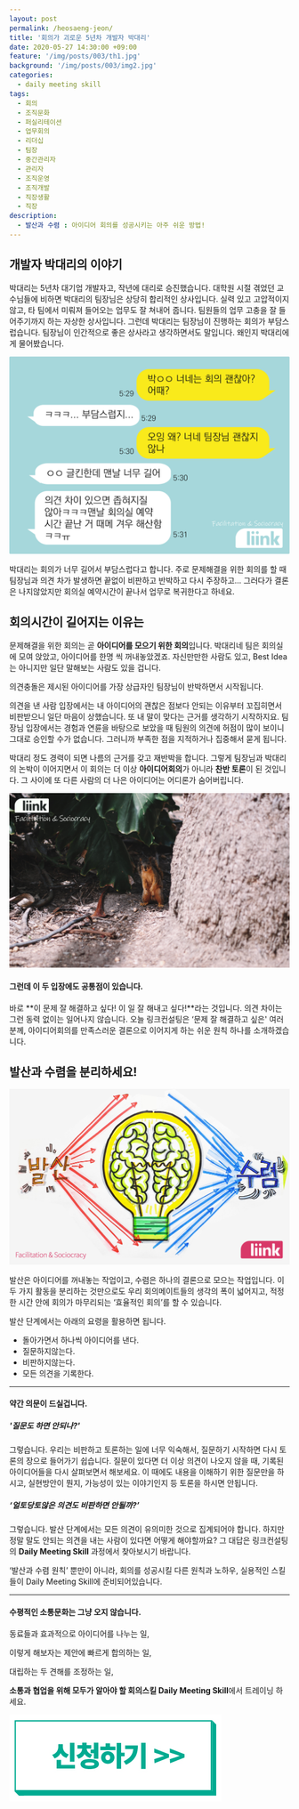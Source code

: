 ```yaml
---
layout: post
permalink: /heosaeng-jeon/
title: '회의가 괴로운 5년차 개발자 박대리'
date: 2020-05-27 14:30:00 +09:00
feature: '/img/posts/003/th1.jpg'
background: '/img/posts/003/img2.jpg'
categories:
  - daily meeting skill
tags:
  - 회의
  - 조직문화
  - 퍼실리테이션
  - 업무회의
  - 리더십
  - 팀장
  - 중간관리자
  - 관리자
  - 조직운영
  - 조직개발
  - 직장생활
  - 직장
description:
  - 발산과 수렴 : 아이디어 회의를 성공시키는 아주 쉬운 방법!
---
```


## 개발자 박대리의 이야기

  박대리는 5년차 대기업 개발자고, 작년에 대리로 승진했습니다. 대학원 시절 겪었던 교수님들에 비하면 박대리의 팀장님은 상당히 합리적인 상사입니다. 실력 있고 고압적이지 않고, 타 팀에서 미뤄져 들어오는 업무도 잘 쳐내어 줍니다. 팀원들의 업무 고충을 잘 들어주기까지 하는 자상한 상사입니다. 그런데 박대리는 팀장님이 진행하는 회의가 부담스럽습니다. 팀장님이 인간적으로 좋은 상사라고 생각하면서도 말입니다. 왜인지 박대리에게 물어봤습니다.

![그림 1](\img\posts\003\img1.jpg)

  박대리는 회의가 너무 길어서 부담스럽다고 합니다. 주로 문제해결을 위한 회의를 할 때 팀장님과 의견 차가 발생하면 끝없이 비판하고 반박하고 다시 주장하고... 그러다가 결론은 나지않았지만 회의실 예약시간이 끝나서 업무로 복귀한다고 하네요.



## 회의시간이 길어지는 이유는

  문제해결을 위한 회의는 곧 **아이디어를 모으기 위한 회의**입니다. 박대리네 팀은 회의실에 모여 앉았고, 아이디어를 한명 씩 꺼내놓았겠죠. 자신만만한 사람도 있고, Best Idea는 아니지만 일단 말해보는 사람도 있을 겁니다.

  의견충돌은 제시된 아이디어를 가장 상급자인 팀장님이 반박하면서 시작됩니다.

  의견을 낸 사람 입장에서는 내 아이디어의 괜찮은 점보다 안되는 이유부터 꼬집히면서 비판받으니 일단 마음이 상했습니다. 또 내 말이 맞다는 근거를 생각하기 시작하지요. 팀장님 입장에서는 경험과 연륜을 바탕으로 보았을 때 팀원의 의견에 허점이 많이 보이니 그대로 승인할 수가 없습니다. 그러니까 부족한 점을 지적하거나 집중해서 묻게 됩니다.

  박대리 정도 경력이 되면 나름의 근거를 갖고 재반박을 합니다. 그렇게 팀장님과 박대리의 논박이 이어지면서 이 회의는 더 이상 **아이디어회의**가 아니라 **찬반 토론**이 된 것입니다. 그 사이에 또 다른 사람의 더 나은 아이디어는 어디론가 숨어버립니다.

![그림 2](\img\posts\003\img2.jpg)

#### 그런데 이 두 입장에도 공통점이 있습니다.

  바로 **이 문제 잘 해결하고 싶다! 이 일 잘 해내고 싶다!**라는 것입니다. 의견 차이는 그런 동력 없이는 일어나지 않습니다.  오늘 링크컨설팅은 ‘문제 잘 해결하고 싶은' 여러분께, 아이디어회의를 만족스러운 결론으로 이어지게 하는 쉬운 원칙 하나를 소개하겠습니다.



## 발산과 수렴을 분리하세요!

![그림 3](\img\posts\003\th1.jpg)

  발산은 아이디어를 꺼내놓는 작업이고, 수렴은 하나의 결론으로 모으는 작업입니다. 이 두 가지 활동을 분리하는 것만으로도 우리 회의메이트들의 생각의 폭이 넓어지고, 적정한 시간 안에 회의가 마무리되는 ‘효율적인 회의’를 할 수 있습니다.

  발산 단계에서는 아래의 요령을 활용하면 됩니다.

* 돌아가면서 하나씩 아이디어를 낸다.
* 질문하지않는다.
* 비판하지않는다.
* 모든 의견을 기록한다.

***

#### 약간 의문이 드실겁니다.

##### '질문도 하면 안되나?'

  그렇습니다. 우리는 비판하고 토론하는 일에 너무 익숙해서, 질문하기 시작하면 다시 토론의 장으로 들어가기 쉽습니다. 질문이 있다면 더 이상 의견이 나오지 않을 때, 기록된 아이디어들을 다시 살펴보면서 해보세요. 이 때에도 내용을 이해하기 위한 질문만을 하시고, 실현방안이 뭔지, 가능성이 있는 이야기인지 등 토론을 하시면 안됩니다.

##### ‘얼토당토않은 의견도 비판하면 안될까?’

  그렇습니다. 발산 단계에서는 모든 의견이 유의미한 것으로 집계되어야 합니다. 하지만 정말 말도 안되는 의견을 내는 사람이 있다면 어떻게 해야할까요? 그 대답은 링크컨설팅의 **Daily Meeting Skill** 과정에서 찾아보시기 바랍니다.

  ‘발산과 수렴 원칙’ 뿐만이 아니라, 회의를 성공시킬 다른 원칙과 노하우, 실용적인 스킬들이 Daily Meeting Skill에 준비되어있습니다.

***

#### 수평적인 소통문화는 그냥 오지 않습니다.

동료들과 효과적으로 아이디어를 나누는 일,

이렇게 해보자는 제안에 빠르게 합의하는 일,

대립하는 두 견해를 조정하는 일,

**소통과 협업을 위해 모두가 알아야 할 회의스킬 Daily Meeting Skill**에서 트레이닝 하세요.

![그림 3](\img\posts\003\img3.jpg)
